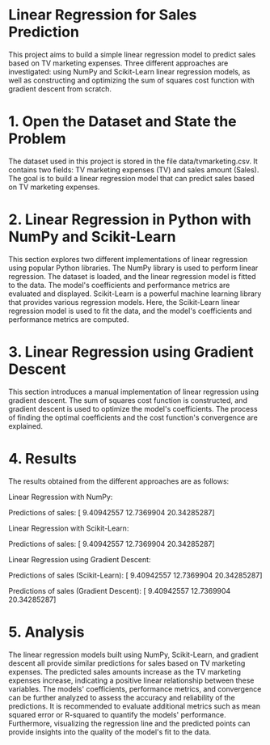 # Linear Regression for Sales Prediction
This project aims to build a simple linear regression model to predict sales based on TV marketing expenses. Three different approaches are investigated: using NumPy and Scikit-Learn linear regression models, as well as constructing and optimizing the sum of squares cost function with gradient descent from scratch.

# 1. Open the Dataset and State the Problem
The dataset used in this project is stored in the file data/tvmarketing.csv. It contains two fields: TV marketing expenses (TV) and sales amount (Sales). The goal is to build a linear regression model that can predict sales based on TV marketing expenses.

# 2. Linear Regression in Python with NumPy and Scikit-Learn
This section explores two different implementations of linear regression using popular Python libraries.
The NumPy library is used to perform linear regression. The dataset is loaded, and the linear regression model is fitted to the data. The model's coefficients and performance metrics are evaluated and displayed.
Scikit-Learn is a powerful machine learning library that provides various regression models. Here, the Scikit-Learn linear regression model is used to fit the data, and the model's coefficients and performance metrics are computed.

# 3. Linear Regression using Gradient Descent
This section introduces a manual implementation of linear regression using gradient descent. The sum of squares cost function is constructed, and gradient descent is used to optimize the model's coefficients. The process of finding the optimal coefficients and the cost function's convergence are explained.

# 4. Results
The results obtained from the different approaches are as follows:

Linear Regression with NumPy:

Predictions of sales: [ 9.40942557 12.7369904 20.34285287]

Linear Regression with Scikit-Learn:

Predictions of sales: [ 9.40942557 12.7369904 20.34285287]

Linear Regression using Gradient Descent:

Predictions of sales (Scikit-Learn): [ 9.40942557 12.7369904 20.34285287]

Predictions of sales (Gradient Descent): [ 9.40942557 12.7369904 20.34285287]

# 5. Analysis
The linear regression models built using NumPy, Scikit-Learn, and gradient descent all provide similar predictions for sales based on TV marketing expenses. The predicted sales amounts increase as the TV marketing expenses increase, indicating a positive linear relationship between these variables.
The models' coefficients, performance metrics, and convergence can be further analyzed to assess the accuracy and reliability of the predictions. It is recommended to evaluate additional metrics such as mean squared error or R-squared to quantify the models' performance.
Furthermore, visualizing the regression line and the predicted points can provide insights into the quality of the model's fit to the data.
